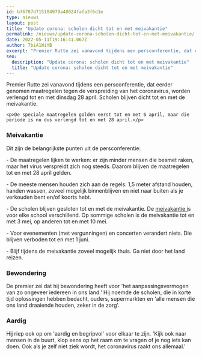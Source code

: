 ```yaml
---
id: b76707d715104979a48024fafa3f6d1e
type: nieuws
layout: post
title: "Update corona: scholen dicht tot en met meivakantie"
permalink: /nieuws/update-corona-scholen-dicht-tot-en-met-meivakantie/
date: 2022-05-11T19:16:41.067Z
author: 7biA1WiYB
excerpt: "Premier Rutte zei vanavond tijdens een persconferentie, dat eerder genomen maatregelen tegen de verspreiding van het coronavirus, worden verlengd tot en met dinsdag 28 april. Scholen blijven dicht tot en met de meivakantie.  "
seo:
  description: "Update corona: scholen dicht tot en met meivakantie"
  title: "Update corona: scholen dicht tot en met meivakantie"
---
```

Premier Rutte zei vanavond tijdens een persconferentie, dat eerder genomen maatregelen tegen de verspreiding van het coronavirus, worden verlengd tot en met dinsdag 28 april. Scholen blijven dicht tot en met de meivakantie.  

    <p>De speciale maatregelen golden eerst tot en met 6 april, maar die periode is nu dus verlengd tot en met 28 april.</p>
<h3>Meivakantie</h3>
<p>Dit zijn de belangrijkste punten uit de persconferentie:</p>
<p>- De maatregelen lijken te werken: er zijn minder mensen die besmet raken, maar het virus verspreidt zich nog steeds. Daarom blijven de maatregelen tot en met 28 april gelden.</p>
<p>- De meeste mensen houden zich aan de regels: 1,5 meter afstand houden, handen wassen, zoveel mogelijk binnenblijven en niet naar buiten als je verkouden bent en/of koorts hebt.</p>
<p>- De scholen blijven gesloten tot en met de meivakantie. De <a href="https://www.rijksoverheid.nl/onderwerpen/schoolvakanties/meivakantie/meivakantie-2020" target="_blank">meivakantie i</a>s voor elke school verschillend. Op sommige scholen is de meivakantie tot en met 3 mei, op anderen tot en met 10 mei.</p>
<p>- Voor evenementen (met vergunningen) en concerten verandert niets. Die blijven verboden tot en met 1 juni.</p>
<p>- Blijf tijdens de meivakantie zoveel mogelijk thuis. Ga niet door het land reizen.</p>
<h3>Bewondering</h3>
<p>De premier zei dat hij bewondering heeft voor 'het aanpassingsvermogen van zo ongeveer iedereen in ons land.' Hij noemde de scholen, die in korte tijd oplossingen hebben bedacht, ouders, supermarkten en 'alle mensen die ons land draaiende houden, zeker in de zorg'. </p>
<h3>Aardig</h3>
<p>Hij riep ook op om 'aardig en begripvol' voor elkaar te zijn. 'Kijk ook naar mensen in de buurt, klop eens op het raam om te vragen of je nog iets kan doen. Ook als je zelf niet ziek wordt, het coronavirus raakt ons allemaal.'</p>  
